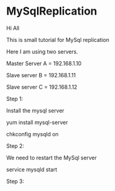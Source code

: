 # MySqlReplication

Hi All 

This is small tutorial for MySql replication

Here I am using two servers.

Master Server A = 192.168.1.10

Slave server B = 192.168.1.11

Slave server C = 192.168.1.12


Step 1:

Install the mysql server

yum install mysql-server

chkconfig mysqld on

Step 2:

We need to restart the MySql server

service mysqld start

Step 3:
